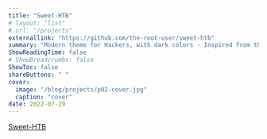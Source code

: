 ```yaml
---
title: "Sweet-HTB"
# layout: "list"
# url: "/projects"
externallink: "https://github.com/the-root-user/sweet-htb"
summary: "Modern theme for Hackers, with dark colors - Inspired from the UI of Hackthebox"
ShowReadingTime: false
# ShowBreadcrumbs: false
ShowToc: false
shareButtons: " "
cover:
  image: "/blog/projects/p02-cover.jpg"
  caption: "cover"
date: 2022-07-29
---
```


[Sweet-HTB](https://github.com/the-root-user/sweet-htb)